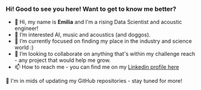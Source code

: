 ### Hi! Good to see you here! Want to get to know me better?
- 👋 Hi, my name is **Emilia** and I'm a rising Data Scientist and acoustic engineer!
- 👀 I’m interested AI, music and acoustics (and doggos).
- 🌱 I’m currently focused on finding my place in the industry and science world :)
- 💞️ I’m looking to collaborate on anything that's within my challenge reach - any project that would help me grow.
- 📫 How to reach me - you can find me on my [Linkedin profile here](https://www.linkedin.com/in/emiliastefanowska/)

🔨 I'm in mids of updating my GitHub repositories - stay tuned for more!
